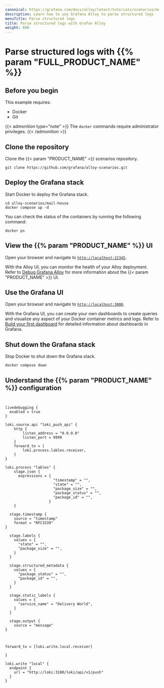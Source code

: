 ```yaml
---
canonical: https://grafana.com/docs/alloy/latest/tutorials/scenarios/monitor-tcp-logs/
description: Learn how to use Grafana Alloy to parse structured logs
menuTitle: Parse structured logs
title: Parse structured logs with Grafan Alloy
weight: 600
---
```


# Parse structured logs with {{% param "FULL_PRODUCT_NAME" %}}

## Before you begin

This example requires:

* Docker
* Git

{{< admonition type="note" >}}
The `docker` commands require administrator privileges.
{{< /admonition >}}

## Clone the repository

Clone the {{< param "PRODUCT_NAME" >}} scenarios repository.

```shell
git clone https://github.com/grafana/alloy-scenarios.git
```

## Deploy the Grafana stack

Start Docker to deploy the Grafana stack.

```shell
cd alloy-scenarios/mail-house
docker compose up -d
```

You can check the status of the containers by running the following command:

```shell
docker ps
```

## View the {{% param "PRODUCT_NAME" %}} UI

Open your browser and navigate to [`http://localhost:12345`](http://localhost:12345).

With the Alloy UI, you can monitor the health of your Alloy deployment.
Refer to [Debug Grafana Alloy](https://grafana.com/docs/alloy/latest/troubleshoot/debug/) for more information about the {{< param "PRODUCT_NAME" >}} UI.

## Use the Grafana UI

Open your browser and navigate to [`http://localhost:3000`](http://localhost:3000).

With the Grafana UI, you can create your own dashboards to create queries and visualize any aspect of your Docker container metrics and logs.
Refer to [Build your first dashboard](https://grafana.com/docs/grafana/latest/getting-started/build-first-dashboard/#create-a-dashboard) for detailed information about dashboards in Grafana.

## Shut down the Grafana stack

Stop Docker to shut down the Grafana stack.

```shell
docker compose down
```

## Understand the {{% param "PRODUCT_NAME" %}} configuration

```alloy


livedebugging {
  enabled = true
}

loki.source.api "loki_push_api" {
    http {
        listen_address = "0.0.0.0"
        listen_port = 9999
    }
    forward_to = [
        loki.process.lables.receiver,
    ]
}

loki.process "lables" {
    stage.json {
      expressions = { 
                      "timestamp" = "",
                      "state" = "", 
                      "package_size" = "", 
                      "package_status" = "", 
                      "package_id" = "",
                    }
    }

  stage.timestamp {
    source = "timestamp"
    format = "RFC3339"
}

  stage.labels {
    values = {
      "state" = "",
      "package_size" = "",
    }
  }

  stage.structured_metadata {
    values = {
      "package_status" = "",
      "package_id" = "",
    }
  }

  stage.static_labels {
    values = {
      "service_name" = "Delivery World",
    }
  }

  stage.output {
    source = "message"
}
  


forward_to = [loki.write.local.receiver]

}

loki.write "local" {
  endpoint {
    url = "http://loki:3100/loki/api/v1/push"
  }
}
```
